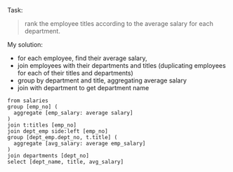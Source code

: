 Task:

> rank the employee titles according to the average salary for each department.

My solution:
- for each employee, find their average salary,
- join employees with their departments and titles (duplicating employees for each of their titles and departments)
- group by department and title, aggregating average salary
- join with department to get department name

```prql
from salaries
group [emp_no] (
  aggregate [emp_salary: average salary]
)
join t:titles [emp_no]
join dept_emp side:left [emp_no]
group [dept_emp.dept_no, t.title] (
  aggregate [avg_salary: average emp_salary]
)
join departments [dept_no]
select [dept_name, title, avg_salary]
```

